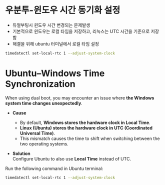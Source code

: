 # 우분투-윈도우 시간 동기화 설정

- 듀얼부팅시 윈도우 시간 변경되는 문제발생
- 기본적으로 윈도우는 로컬 타임을 저장하고, 리눅스는 UTC 시간을 기준으로 저장함
- 해결을 위해 ubuntu 터미널에서 로컬 타임 설정

```bash
timedatectl set-local-rtc 1 --adjust-system-clock
```

# Ubuntu–Windows Time Synchronization

When using dual boot, you may encounter an issue where **the Windows system time changes unexpectedly**.  

- **Cause**  
  - By default, **Windows stores the hardware clock in Local Time**.  
  - **Linux (Ubuntu) stores the hardware clock in UTC (Coordinated Universal Time)**.  
  - This mismatch causes the time to shift when switching between the two operating systems.  

- **Solution**  
  Configure Ubuntu to also use **Local Time** instead of UTC.  

Run the following command in Ubuntu terminal:  

```bash
timedatectl set-local-rtc 1 --adjust-system-clock
```
